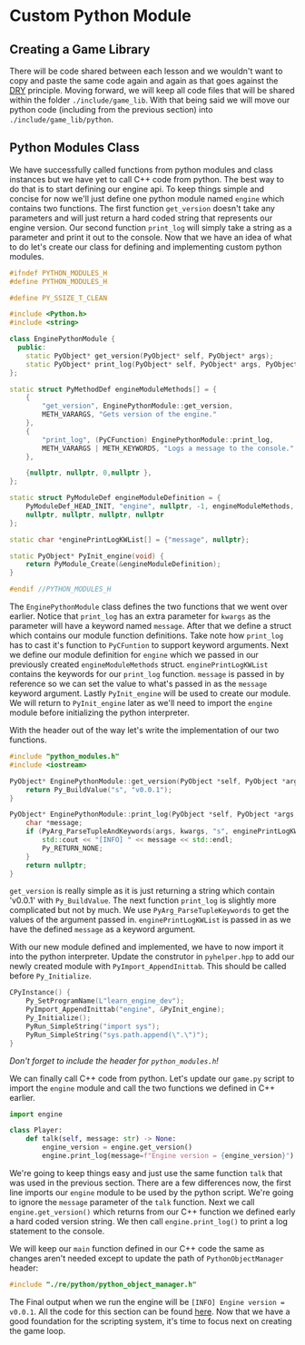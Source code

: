 # Custom Python Module

## Creating a Game Library

There will be code shared between each lesson and we wouldn't want to copy and paste the same code again and again as that goes against the [DRY](https://en.wikipedia.org/wiki/Don%27t_repeat_yourself) principle.  Moving forward, we will keep all code files that will be shared within the folder `./include/game_lib`.  With that being said we will move our python code (including from the previous section) into `./include/game_lib/python`.

## Python Modules Class

We have successfully called functions from python modules and class instances but we have yet to call C++ code from python.  The best way to do that is to start defining our engine api.  To keep things simple and concise for now we'll just define one python module named `engine` which contains two functions.  The first function `get_version` doesn't take any parameters and will just return a hard coded string that represents our engine version.  Our second function `print_log` will simply take a string as a parameter and print it out to the console.  Now that we have an idea of what to do let's create our class for defining and implementing custom python modules.

```c++
#ifndef PYTHON_MODULES_H
#define PYTHON_MODULES_H

#define PY_SSIZE_T_CLEAN

#include <Python.h>
#include <string>

class EnginePythonModule {
  public:
    static PyObject* get_version(PyObject* self, PyObject* args);
    static PyObject* print_log(PyObject* self, PyObject* args, PyObject* kwargs);
};

static struct PyMethodDef engineModuleMethods[] = {
    {
        "get_version", EnginePythonModule::get_version,
        METH_VARARGS, "Gets version of the engine."
    },
    {
        "print_log", (PyCFunction) EnginePythonModule::print_log,
        METH_VARARGS | METH_KEYWORDS, "Logs a message to the console."
    },

    {nullptr, nullptr, 0,nullptr },
};

static struct PyModuleDef engineModuleDefinition = {
    PyModuleDef_HEAD_INIT, "engine", nullptr, -1, engineModuleMethods,
    nullptr, nullptr, nullptr, nullptr
};

static char *enginePrintLogKWList[] = {"message", nullptr};

static PyObject* PyInit_engine(void) {
    return PyModule_Create(&engineModuleDefinition);
}

#endif //PYTHON_MODULES_H
```

The `EnginePythonModule` class defines the two functions that we went over earlier.  Notice that `print_log` has an extra parameter for `kwargs` as the parameter will have a keyword named `message`.  After that we  define a struct which contains our module function definitions.  Take note how `print_log` has to cast it's function to `PyCFuntion` to support keyword arguments.  Next we define our module definition for `engine` which we passed in our previously created `engineModuleMethods` struct.  `enginePrintLogKWList` contains the keywords for our `print_log` function.  `message` is passed in by reference so we can set the value to what's passed in as the `message` keyword argument.  Lastly `PyInit_engine` will be used to create our module.  We will return to `PyInit_engine` later as we'll need to import the `engine` module before initializing the python interpreter.

With the header out of the way let's write the implementation of our two functions.

```c++
#include "python_modules.h"
#include <iostream>

PyObject* EnginePythonModule::get_version(PyObject *self, PyObject *args) {
    return Py_BuildValue("s", "v0.0.1");
}

PyObject* EnginePythonModule::print_log(PyObject *self, PyObject *args, PyObject *kwargs) {
    char *message;
    if (PyArg_ParseTupleAndKeywords(args, kwargs, "s", enginePrintLogKWList, &message)) {
        std::cout << "[INFO] " << message << std::endl;
        Py_RETURN_NONE;
    }
    return nullptr;
}
```

`get_version` is really simple as it is just returning a string which contain 'v0.0.1' with `Py_BuildValue`.  The next function `print_log` is slightly more complicated but not by much. We use `PyArg_ParseTupleKeywords` to get the values of the argument passed in.  `enginePrintLogKWList` is passed in as we have the defined `message` as a keyword argument.

With our new module defined and implemented, we have to now import it into the python interpreter.  Update the construtor in `pyhelper.hpp` to add our newly created module with `PyImport_AppendInittab`.  This should be called before `Py_Initialize`.

```c++
CPyInstance() {
	Py_SetProgramName(L"learn_engine_dev");
    PyImport_AppendInittab("engine", &PyInit_engine);
    Py_Initialize();
    PyRun_SimpleString("import sys");
    PyRun_SimpleString("sys.path.append(\".\")");
}
```

*Don't forget to include the header for `python_modules.h`!*

We can finally call C++ code from python. Let's update our `game.py` script to import the `engine` module and call the two functions we defined in C++ earlier.

```py
import engine

class Player:
    def talk(self, message: str) -> None:
        engine_version = engine.get_version()
        engine.print_log(message=f"Engine version = {engine_version}")
```

We're going to keep things easy and just use the same function `talk` that was used in the previous section.  There are a few differences now, the first line imports our `engine` module to be used by the python script.  We're going to ignore the `message` parameter of the `talk` function.  Next we call `engine.get_version()` which returns from our C++ function we defined early a hard coded version string.  We then call `engine.print_log()` to print a log statement to the console.

We will keep our `main` function defined in our C++ code the same as changes aren't needed except to update the path of `PythonObjectManager` header:

```cpp
#include "./re/python/python_object_manager.h"
```

The Final output when we run the engine will be `[INFO] Engine version = v0.0.1`.  All the code for this section can be found [here](https://github.com/Chukobyte/learn-engine-dev/tree/main/src/1.embedding_python/1.4.create_custom_module).  Now that we have a good foundation for the scripting system, it's time to focus next on creating the game loop.
